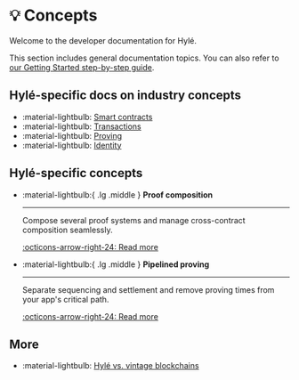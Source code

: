 # :bulb: Concepts

Welcome to the developer documentation for Hylé.

This section includes general documentation topics. You can also refer to [our Getting Started step-by-step guide](../quickstart/index.md).

## Hylé-specific docs on industry concepts

<div class="grid cards" markdown>

- :material-lightbulb: [Smart contracts](./smart-contracts.md)
- :material-lightbulb: [Transactions](./transaction.md)
- :material-lightbulb: [Proving](./proof-generation.md)
- :material-lightbulb: [Identity](./identity.md)

</div>

## Hylé-specific concepts

<div class="grid cards" markdown>

-   :material-lightbulb:{ .lg .middle } __Proof composition__

    ---

    Compose several proof systems and manage cross-contract composition seamlessly.

    [:octicons-arrow-right-24: Read more](./proof-composability.md)

-   :material-lightbulb:{ .lg .middle } __Pipelined proving__

    ---

    Separate sequencing and settlement and remove proving times from your app's critical path.

    [:octicons-arrow-right-24: Read more](./pipelined-proving.md)

</div>

## More

<div class="grid cards" markdown>

- :material-lightbulb: [Hylé vs. vintage blockchains](./hyle-vs-vintage-blockchains.md)

</div>
